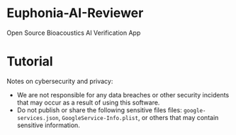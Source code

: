 # Euphonia-AI-Reviewer
Open Source Bioacoustics AI Verification App


# Tutorial



Notes on cybersecurity and privacy:
- We are not responsible for any data breaches or other security incidents that may occur as a result of using this software.
- Do not publish or share the following sensitive files files: `google-services.json`, `GoogleService-Info.plist`, or others that may contain sensitive information.